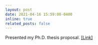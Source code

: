 ```yaml
---
layout: post
date: 2021-04-16 15:59:00-0400
inline: true
related_posts: false
---
```

Presented my Ph.D. thesis proposal. <a href="https://ae.gatech.edu/event/phd-proposal-emre-yilmaz">[Link]</a> 
